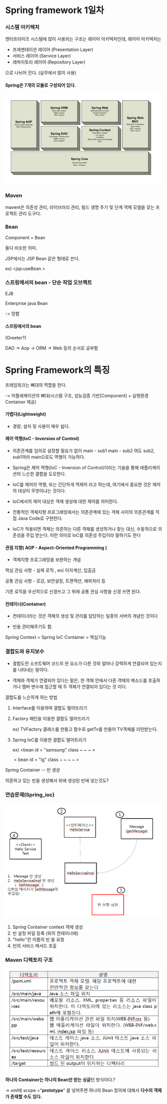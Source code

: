# Spring framework 1일차	



### 시스템 아키텍처 

엔터프라이즈 시스템에 많이 사용되는 구조는 레이어 아키텍처인데, 레이어 아키텍처는 

- 프레젠테이션 레이어 (Presentation Layer)
- 서비스 레이어 (Service Layer)
- 레파지토리 레이어 (Repository Layer)

으로 나뉘어 진다. (실무에서 많이 사용)



#### Spring은 7개의 모듈로 구성되어 있다.

![](https://github.com/Q3333/ITL/blob/master/190709/img/pic1.PNG)



### Maven

mavent은 의존성 관리, 라이브러리 관리, 빌드 생명 주기 및 단계 객체 모델을 갖는 프로젝트 관리 도구다.

 



### Bean

Component = Bean 

둘다 비슷한 의미.



JSP에서는 JSP Bean 같은 형태로 쓴다.

ex) <jsp:useBean >



### 스프링에서의 bean - 단순 작업 오브젝트

EJB

Enterprise java Bean

-> 망함 



#### 스프링에서의 bean

(Greeter?)





DAO -> Aop -> ORM -> Web 등의 순서로 공부함



# Spring Framework의 특징

프레임워크는 뼈대의 역할을 한다.

-> 어플레케이션의 뼈대(시스템 구조, 성능검증 기반[Component] + 실행환경 Container 제공)



#### 가볍다(Lightweight)

- 경량, 설치 및 사용이 매우 쉽다.



#### 제어 역행(IoC - Inversion of Control)

- 의존관계를 임의로 설정할 필요가 없이 main - sub1 main - sub2 여도 sub2, sub1까라 main으로도 역행이 가능하다.



- Spring은 제어 역행(IoC - Inversion of Control)이라는 기술을 통해 애플리케이션의 느슨한 결합을 도모한다. 
- IoC를 제어의 역행, 또는 간단하게 역제어 라고 하는데, 여기에서 중요한 것은 제어의 대상이 무엇이냐는 것이다.
- IoC에서의 제어 대상은 객체 생성에 대한 제어를 의미한다. 
- 전통적인 객체지향 프로그래밍에서는 의존관계에 있는 객체 사이의 의존관계를 직접 Java Code로 구현한다. 
- IoC가 적용되면 객체는 의존하는 다른 객체를 생성하거나 찾는 대신, 수동적으로 의존성을 주입 받는다. 이런 의미로 IoC를 의존성 주입이라 말하기도 한다



#### 관점 지향( AOP - Aspect-Oriented Programming )

- 객체지향 프로그래밍을 보완하는 개념



핵심 관심 사항 - 실제 로직 , ex) 이자계산, 입출금



공통 관심 사항 - 로깅, 보안설정, 트랜잭션,  예외처리 등 



기존 로직을 우선적으로 신경쓰고 그 뒤에 공통 관심 사항을 신경 쓰면 된다.



#### 컨테이너(Container)

- 컨테이너라는 것은 객체의 생성 및 관리를 담당하는 일종의 서버의 개념인 것이다

- 빈을 관리해주기도 함.



Spring Context = Spring IoC Container = 핵심기능 







### 결합도와 유지보수



- 결합도란 소프트웨어 코드의 한 요소가 다른 것와 얼마나 강력하게 연결되어 있는지를 나타내는 말이다.

- 객체와 객체가 연결되어 있다는 말은, 한 객체 안에서 다른 객체의 메소드를 호출하거나 멤버 변수에 접근할 때 두 객체가 연결되어 있다는 것 이다.

  

결합도를 느슨하게 하는 방법

1. Interface를 이용하여 결합도 떨어뜨리기

2. Factory 패턴을 이용한 결합도 떨어뜨리기

   ex) TVFactory 클래스를 만들고 함수로 getTv를 만들어 TV객체를 리턴받는다. 

3. Spring IoC를 이용한 결합도 떨어트리기 

   ex) <bean id = "samsung" class ~ ~ ~ > 

   ​	< bean id = "lg" class  ~ ~ ~ ~ >



Spring Container -- 빈 생성

의존하고 있는 빈을 생성해서 위에 생성된 빈에 넣는것도?





### 연습문제(Spring_ioc)

![](https://github.com/Q3333/ITL/blob/master/190709/img/pic3.PNG)



1. Spring Container context 객체 생성
2. 빈 설정 파일 등록 (위의 컨테이너에)
3. "hello''란 이름의 빈 을 요청
4. 빈의 서비스 메서드 호출





### **Maven** **디렉토리** **구조**



![](https://github.com/Q3333/ITL/blob/master/190709/img/pic2.PNG)





**하나의 Container는 하나의 Bean만 받는 싱글**턴 방식이다.? 



-> xml에 scope ="**prototype**" 를 넣어주면 하나의 Bean 정의에 대해서 **다수의 객체가 존재할 수도 있다.**